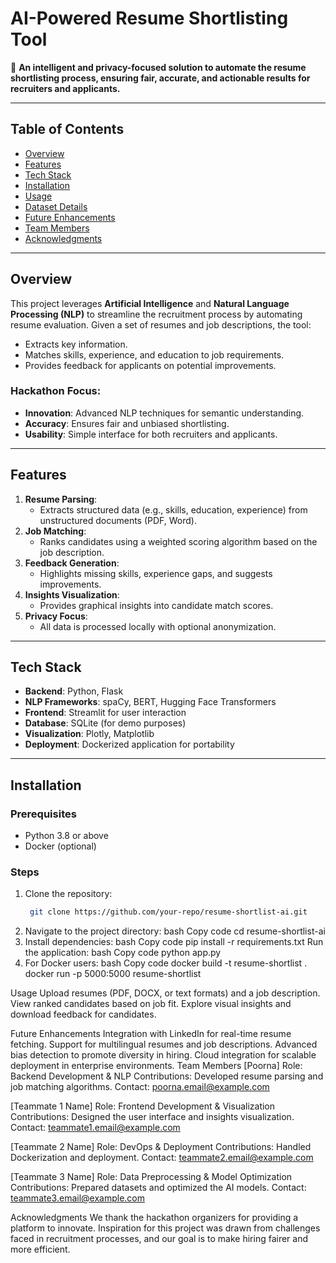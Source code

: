 # AI-Powered Resume Shortlisting Tool

🚀 **An intelligent and privacy-focused solution to automate the resume shortlisting process, ensuring fair, accurate, and actionable results for recruiters and applicants.**

---

## Table of Contents
- [Overview](#overview)
- [Features](#features)
- [Tech Stack](#tech-stack)
- [Installation](#installation)
- [Usage](#usage)
- [Dataset Details](#dataset-details)
- [Future Enhancements](#future-enhancements)
- [Team Members](#team-members)
- [Acknowledgments](#acknowledgments)

---

## Overview
This project leverages **Artificial Intelligence** and **Natural Language Processing (NLP)** to streamline the recruitment process by automating resume evaluation. Given a set of resumes and job descriptions, the tool:
- Extracts key information.
- Matches skills, experience, and education to job requirements.
- Provides feedback for applicants on potential improvements.

### Hackathon Focus:
- **Innovation**: Advanced NLP techniques for semantic understanding.
- **Accuracy**: Ensures fair and unbiased shortlisting.
- **Usability**: Simple interface for both recruiters and applicants.

---

## Features
1. **Resume Parsing**:
   - Extracts structured data (e.g., skills, education, experience) from unstructured documents (PDF, Word).
2. **Job Matching**:
   - Ranks candidates using a weighted scoring algorithm based on the job description.
3. **Feedback Generation**:
   - Highlights missing skills, experience gaps, and suggests improvements.
4. **Insights Visualization**:
   - Provides graphical insights into candidate match scores.
5. **Privacy Focus**:
   - All data is processed locally with optional anonymization.

---

## Tech Stack
- **Backend**: Python, Flask
- **NLP Frameworks**: spaCy, BERT, Hugging Face Transformers
- **Frontend**: Streamlit for user interaction
- **Database**: SQLite (for demo purposes)
- **Visualization**: Plotly, Matplotlib
- **Deployment**: Dockerized application for portability

---

## Installation

### Prerequisites
- Python 3.8 or above
- Docker (optional)

### Steps
1. Clone the repository:
   ```bash
    git clone https://github.com/your-repo/resume-shortlist-ai.git

2. Navigate to the project directory:
   bash
   Copy code
   cd resume-shortlist-ai
3. Install dependencies:
   bash
   Copy code
   pip install -r requirements.txt
   Run the application:
   bash
   Copy code
   python app.py
4. For Docker users:
   bash
   Copy code
   docker build -t resume-shortlist .
   docker run -p 5000:5000 resume-shortlist

Usage
Upload resumes (PDF, DOCX, or text formats) and a job description.
View ranked candidates based on job fit.
Explore visual insights and download feedback for candidates.

Future Enhancements
Integration with LinkedIn for real-time resume fetching.
Support for multilingual resumes and job descriptions.
Advanced bias detection to promote diversity in hiring.
Cloud integration for scalable deployment in enterprise environments.
Team Members
[Poorna]
Role: Backend Development & NLP
Contributions: Developed resume parsing and job matching algorithms.
Contact: poorna.email@example.com

[Teammate 1 Name]
Role: Frontend Development & Visualization
Contributions: Designed the user interface and insights visualization.
Contact: teammate1.email@example.com

[Teammate 2 Name]
Role: DevOps & Deployment
Contributions: Handled Dockerization and deployment.
Contact: teammate2.email@example.com

[Teammate 3 Name]
Role: Data Preprocessing & Model Optimization
Contributions: Prepared datasets and optimized the AI models.
Contact: teammate3.email@example.com

Acknowledgments
We thank the hackathon organizers for providing a platform to innovate. Inspiration for this project was drawn from challenges faced in recruitment processes, and our goal is to make hiring fairer and more efficient.



